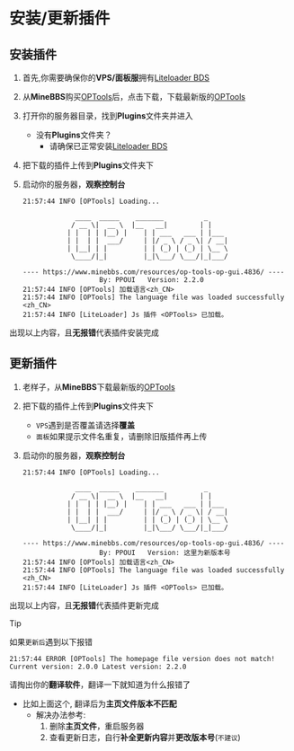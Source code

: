 # 安装/更新插件  

## 安装插件  

1. 首先,你需要确保你的**VPS/面板服**拥有[Liteloader BDS](https://www.minebbs.com/liteloader/)

2. 从**MineBBS**购买[OPTools](https://www.minebbs.com/resources/optools-op-gui.4836/)后，点击下载，下载最新版的[OPTools](https://www.minebbs.com/resources/optools-op-gui.4836/)  

3. 打开你的服务器目录，找到**Plugins**文件夹并进入
     - 没有**Plugins**文件夹？  
          - 请确保已正常安装[Liteloader BDS](https://www.minebbs.com/liteloader/)

4. 把下载的插件上传到**Plugins**文件夹下  

5. 启动你的服务器，**观察控制台**

     ```log
     21:57:44 INFO [OPTools] Loading...

                  ____  _____    _______          _
                 / __ \|  __ \  |__   __|        | |
                | |  | | |__) |    | | ___   ___ | |___
                | |  | |  ___/     | |/ _ \ / _ \| / __|
                | |__| | |         | | (_) | (_) | \__ \
                 \____/|_|         |_|\___/ \___/|_|___/

    ---- https://www.minebbs.com/resources/op-tools-op-gui.4836/ ----
                        By: PPOUI   Version: 2.2.0
     21:57:44 INFO [OPTools] 加载语言<zh_CN>
     21:57:44 INFO [OPTools] The language file was loaded successfully <zh_CN>
     21:57:44 INFO [LiteLoader] Js 插件 <OPTools> 已加载。
     ```

出现以上内容，且**无报错**代表插件安装完成

## 更新插件

1. 老样子，从**MineBBS**下载最新版的[OPTools](https://www.minebbs.com/resources/optools-op-gui.4836/)  

2. 把下载的插件上传到**Plugins**文件夹下  
     - `VPS`遇到是否覆盖请选择**覆盖**  
     - `面板`如果提示文件名重复，请删除旧版插件再上传  

3. 启动你的服务器，**观察控制台**

     ```log
     21:57:44 INFO [OPTools] Loading...

                  ____  _____    _______          _
                 / __ \|  __ \  |__   __|        | |
                | |  | | |__) |    | | ___   ___ | |___
                | |  | |  ___/     | |/ _ \ / _ \| / __|
                | |__| | |         | | (_) | (_) | \__ \
                 \____/|_|         |_|\___/ \___/|_|___/

    ---- https://www.minebbs.com/resources/op-tools-op-gui.4836/ ----
                        By: PPOUI   Version: 这里为新版本号
     21:57:44 INFO [OPTools] 加载语言<zh_CN>
     21:57:44 INFO [OPTools] The language file was loaded successfully <zh_CN>
     21:57:44 INFO [LiteLoader] Js 插件 <OPTools> 已加载。
     ```

出现以上内容，且**无报错**代表插件更新完成

> [!tip]
> 如果`更新后`遇到以下报错
>
> ```log
> 21:57:44 ERROR [OPTools] The homepage file version does not match!
> Current version: 2.0.0 Latest version: 2.2.0
> ```
>
> 请掏出你的**翻译软件**，翻译一下就知道为什么报错了
>
> - 比如上面这个, 翻译后为**主页文件版本不匹配**
>   - 解决办法参考:
>       1. 删除**主页文件**，重启服务器
>       2. 查看更新日志，自行**补全更新内容**并**更改版本号**(`不建议`)
